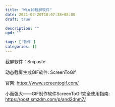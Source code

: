 ```yaml
---
title: "Win10截屏软件"
date: 2021-02-20T18:07:38+08:00
draft: true

description: ""
upd: ""

tags: ['软件']
categories: []
---
```


截屏软件：Snipaste

动态截屏生成GIF软件: ScreenToGif

官网: https://www.screentogif.com/

小而强大——GIF制作软件ScreenToGif完全使用指南: https://post.smzdm.com/p/and2dnm7/
